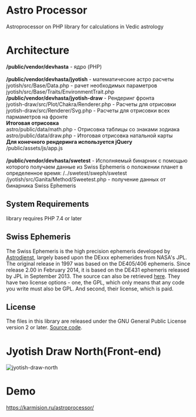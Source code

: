 # Astro Processor
Astroprocessor on PHP library for calculations in Vedic astrology 

# Architecture
<strong>/public/vendor/devhasta</strong> - ядро (PHP) <br>
<br>
<strong>/public/vendor/devhasta/jyotish</strong> - математические астро расчеты <br>
 jyotish/src/Base/Data.php - рачет необходимых параметров <br>
 jyotish/src/Base/Traits/EnvironmentTrait.php<br>
<strong>/public/vendor/devhasta/jyotish-draw</strong> - Рендеринг фронта <br>
 jyotish-draw/src/Plot/Chakra/Renderer.php - Расчеты для отрисовки<br>
 jyotish-draw/src/Renderer/Svg.php - Расчеты для отрисовки всех пармаметров на фронте<br>
 <strong>Итоговая отрисовка</strong> <br>
 astro/public/data/math.php - Отрисовка таблицы со знаками зодиака <br> 
 astro/public/data/draw.php - Итоговая отрисовка натальной карты<br>
  <strong>Для конечного рендеринга используется jQuery </strong> <br>
/public/assets/js/app.js<br>
<br>
<strong>/public/vendor/devhasta/swetest</strong> - Исполняемый бинарник с помощью которого получаем данные из  Swiss Ephemeris о положении планет в определенное время: /../swetest/sweph/swetest <br>
/jyotish/src/Ganita/Method/Sweetest.php - получение данных от бинарника Swiss Ephemeris<br>

 
## System Requirements
 library requires PHP 7.4 or later
 
## Swiss Ephemeris
The Swiss Ephemeris is the high precision ephemeris developed by [Astrodienst](http://www.astro.com/swisseph/swephinfo_e.htm), largely based upon the DExxx ephemerides from NASA's JPL. The original release in 1997 was based on the DE405/406 ephemeris. Since release 2.00 in February 2014, it is based on the DE431 ephemeris released by JPL in September 2013. The source can also be retrieved [here](http://www.astro.com/ftp/swisseph/).
They have two license options - one, the GPL, which only means that any code you write must also be GPL. And second, their license, which is paid.

## License
The files in this library are released under the GNU General Public License version 2 or later.
 [Source code](https://github.com/kunjara/jyotish ).

# Jyotish Draw North(Front-end)
![jyotish-draw-north](https://i.postimg.cc/yxz7vpxj/13-10-22-11-49-18.png)

# Demo
https://karmision.ru/astroprocessor/ 
